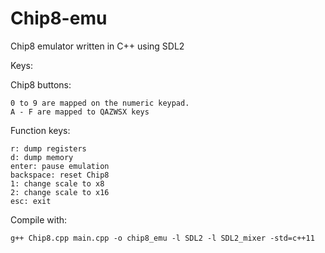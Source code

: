Chip8-emu
=========

Chip8 emulator written in C++ using SDL2

Keys:

Chip8 buttons:

	0 to 9 are mapped on the numeric keypad. 
	A - F are mapped to QAZWSX keys

Function keys:
	
	r: dump registers
	d: dump memory
	enter: pause emulation
	backspace: reset Chip8
	1: change scale to x8
	2: change scale to x16
	esc: exit

Compile with:

	g++ Chip8.cpp main.cpp -o chip8_emu -l SDL2 -l SDL2_mixer -std=c++11
